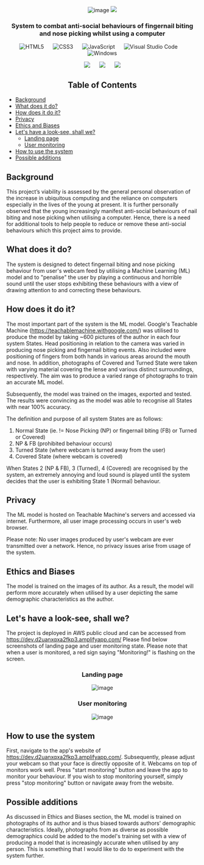 <div align="center">
 
![image](https://user-images.githubusercontent.com/85033252/193809079-1786cdea-efe9-4508-b57a-2a1d14d6ebcb.png)
![](https://github.com/tenngs/anti-antisocial-AI/blob/main/Images/Anti_Anti-Social_AI.png)

</div>

<div align="center">

<h3> System to combat anti-social behaviours of fingernail biting and nose picking whilst using a computer<br>
 
</div>
 
<div align="center">
 
 ![HTML5](https://img.shields.io/badge/html5-%23E34F26.svg?style=for-the-badge&logo=html5&logoColor=white) &nbsp;&nbsp;&nbsp;&nbsp; ![CSS3](https://img.shields.io/badge/css3-%231572B6.svg?style=for-the-badge&logo=css3&logoColor=white) &nbsp;&nbsp;&nbsp;&nbsp; ![JavaScript](https://img.shields.io/badge/javascript-%23323330.svg?style=for-the-badge&logo=javascript&logoColor=%23F7DF1E) &nbsp;&nbsp;&nbsp;&nbsp; ![Visual Studio Code](https://img.shields.io/badge/Visual%20Studio%20Code-0078d7.svg?style=for-the-badge&logo=visual-studio-code&logoColor=white)  &nbsp;&nbsp;&nbsp;&nbsp; ![Windows](https://img.shields.io/badge/Windows-0078D6?style=for-the-badge&logo=windows&logoColor=white)
 
 ![](https://img.shields.io/badge/machine-learning-blue)  &nbsp;&nbsp;&nbsp;&nbsp;  ![](https://img.shields.io/badge/artificial-intelligence-blue)
 &nbsp;&nbsp;&nbsp;&nbsp; ![](https://img.shields.io/badge/teachable-machine-blue)
 
 </div>
 
<div align="center">
 
<h2> Table of Contents

</div>

- [Background](#background)
- [What does it do?](#what-does-it-do)
- [How does it do it?](#how-does-it-do-it)
- [Privacy](#privacy) 
- [Ethics and Biases](#ethics-and-biases)  
- [Let's have a look-see, shall we?](#lets-have-a-look-see-shall-we)
   - [Landing page](#landing-page)
   - [User monitoring](#user-monitoring)
- [How to use the system](#how-to-use-the-system)
- [Possible additions](#possible-additions)


## Background
This project’s viability is assessed by the general personal observation of the increase in ubiquitous computing and the reliance on computers especially in the lives of the young at present. It is further personally observed that the young increasingly manifest anti-social behaviours of nail biting and nose picking when utilising a computer. Hence, there is a need for additional tools to help people to reduce or remove these anti-social behaviours which this project aims to provide. 
<br>

## What does it do?
The system is designed to detect fingernail biting and nose picking behaviour from user's webcam feed by utilising a Machine Learning (ML) model and to "penalise" the user by playing a continuous and horrible sound until the user stops exhibiting these behaviours with a view of drawing attention to and correcting these behaviours. 

## How does it do it?
The most important part of the system is the ML model. Google's Teachable Machine (https://teachablemachine.withgoogle.com/) was utilised to produce the model by taking ~600 pictures of the author in each four system States. Head positioning in relation to the camera was varied in producing nose picking and fingernail biting events. Also included were positioning of fingers from both hands in various areas around the mouth and nose. In addition, photographs of Covered and Turned State were taken with varying material covering the lense and various distinct surroundings, respectively. The aim was to produce a varied range of photographs to train an accurate ML model.

Subsequently, the model was trained on the images, exported and tested. The results were convincing as the model was able to recognise all States with near 100% accuracy.

The definition and purpose of all system States are as follows:

1) Normal State (ie. != Nose Picking (NP) or fingernail biting (FB) or Turned or Covered)
2) NP & FB (prohibited behaviour occurs)
3) Turned State (where webcam is turned away from the user)
4) Covered State (where webcam is covered)

When States 2 (NP & FB), 3 (Turned), 4 (Covered) are recognised by the system, an extremely annoying and loud sound is played until the system decides that the user is exhibiting State 1 (Normal) behaviour. 

## Privacy
The ML model is hosted on Teachable Machine's servers and accessed via internet. Furthermore, all user image processing occurs in user's web browser.

Please note: No user images produced by user's webcam are ever transmitted over a network. Hence, no privacy issues arise from usage of the system.

## Ethics and Biases
The model is trained on the images of its author. As a result, the model will perform more accurately when utilised by a user depicting the same demographic characteristics as the author.   

## Let's have a look-see, shall we?
The project is deployed in AWS public cloud and can be accessed from https://dev.d2uanxqxa2fkp3.amplifyapp.com/
Please find below screenshots of landing page and user monitoring state. Please note that when a user is monitored, a red sign saying "Monitoring!" is flashing on the screen. 

<div align="center">

### Landing page<br>
  

 
![image](https://user-images.githubusercontent.com/85033252/193796620-96495834-458c-4209-b00f-f2e1b0d388ba.png)


  
### User monitoring<br> 
  

 
![image](https://user-images.githubusercontent.com/85033252/193797373-a52b505d-0e00-4836-8dcf-bdd3ca21d89f.png)

</div>

## How to use the system
First, navigate to the app's website of https://dev.d2uanxqxa2fkp3.amplifyapp.com/. Subsequently, please adjust your webcam so that your face is directly opposite of it. Webcams on top of monitors work well. Press "start monitoring" button and leave the app to monitor your behaviour. If you wish to stop monitoring yourself, simply press "stop monitoring" button or navigate away from the website.

## Possible additions
As discussed in Ethics and Biases section, the ML model is trained on photographs of its author and is thus biased towards authors' demographic characteristics. Ideally, photographs from as diverse as possible demographics could be added to the model's training set with a view of producing a model that is increasingly accurate when utilised by any person. This is something that I would like to do to experiment with the system further.




